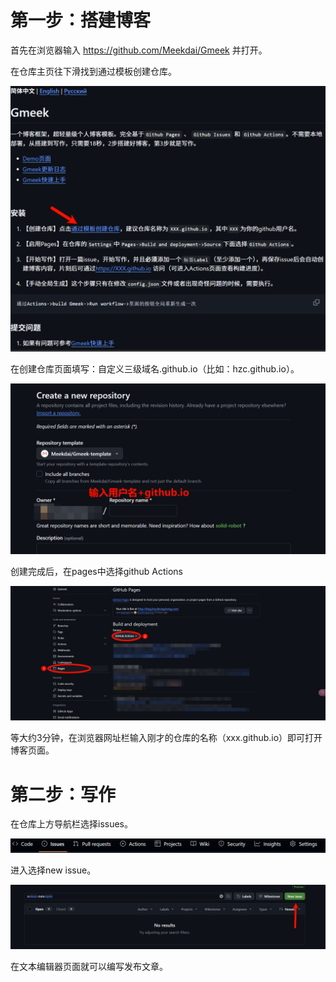 # 第一步：搭建博客

首先在浏览器输入 https://github.com/Meekdai/Gmeek 并打开。

在仓库主页往下滑找到通过模板创建仓库。

![](https://raw.githubusercontent.com/houzhongcheng/houzhongcheng_picture/main/picPixPin_2025-03-22_15-31-44.png)

在创建仓库页面填写：自定义三级域名.github.io（比如：hzc.github.io）。

![](https://raw.githubusercontent.com/houzhongcheng/houzhongcheng_picture/main/picPixPin_2025-03-25_18-09-44.png)

创建完成后，在pages中选择github Actions

![](https://raw.githubusercontent.com/houzhongcheng/houzhongcheng_picture/main/picPixPin_2025-03-22_16-57-45.png)

等大约3分钟，在浏览器网址栏输入刚才的仓库的名称（xxx.github.io）即可打开博客页面。

# 第二步：写作

在仓库上方导航栏选择issues。

![](https://raw.githubusercontent.com/houzhongcheng/houzhongcheng_picture/main/picPixPin_2025-03-22_17-16-49.png)

进入选择new issue。

![](https://raw.githubusercontent.com/houzhongcheng/houzhongcheng_picture/main/picPixPin_2025-03-22_17-19-03.png)

在文本编辑器页面就可以编写发布文章。